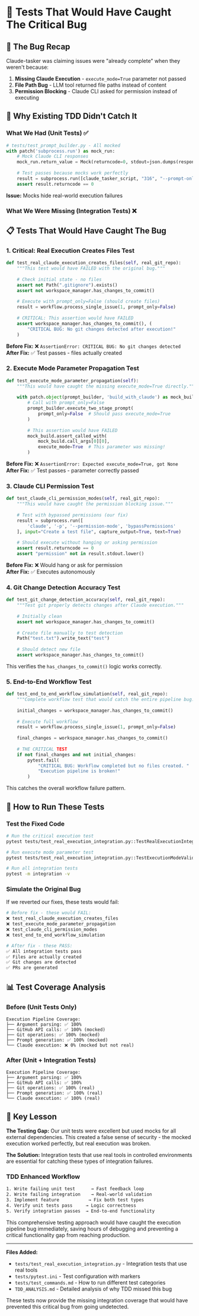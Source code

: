 # 🚨 Tests That Would Have Caught The Critical Bug

## 🎯 **The Bug Recap**
Claude-tasker was claiming issues were "already complete" when they weren't because:
1. **Missing Claude Execution** - `execute_mode=True` parameter not passed
2. **File Path Bug** - LLM tool returned file paths instead of content  
3. **Permission Blocking** - Claude CLI asked for permission instead of executing

## 🧪 **Why Existing TDD Didn't Catch It**

### What We Had (Unit Tests) ✅
```python
# tests/test_prompt_builder.py - All mocked
with patch('subprocess.run') as mock_run:
    # Mock Claude CLI responses
    mock_run.return_value = Mock(returncode=0, stdout=json.dumps(response))
    
    # Test passes because mocks work perfectly
    result = subprocess.run([claude_tasker_script, "316", "--prompt-only"])
    assert result.returncode == 0
```

**Issue:** Mocks hide real-world execution failures

### What We Were Missing (Integration Tests) ❌

## 📋 **Tests That Would Have Caught The Bug**

### 1. **Critical: Real Execution Creates Files Test**
```python
def test_real_claude_execution_creates_files(self, real_git_repo):
    """This test would have FAILED with the original bug."""
    
    # Check initial state - no files
    assert not Path(".gitignore").exists()
    assert not workspace_manager.has_changes_to_commit()
    
    # Execute with prompt_only=False (should create files)
    result = workflow.process_single_issue(1, prompt_only=False)
    
    # CRITICAL: This assertion would have FAILED
    assert workspace_manager.has_changes_to_commit(), (
        "CRITICAL BUG: No git changes detected after execution!"
    )
```

**Before Fix:** ❌ `AssertionError: CRITICAL BUG: No git changes detected`  
**After Fix:** ✅ Test passes - files actually created

### 2. **Execute Mode Parameter Propagation Test**
```python  
def test_execute_mode_parameter_propagation(self):
    """This would have caught the missing execute_mode=True directly."""
    
    with patch.object(prompt_builder, 'build_with_claude') as mock_build:
        # Call with prompt_only=False  
        prompt_builder.execute_two_stage_prompt(
            prompt_only=False  # Should pass execute_mode=True
        )
        
        # This assertion would have FAILED
        mock_build.assert_called_with(
            mock_build.call_args[0][0],
            execute_mode=True  # This parameter was missing!
        )
```

**Before Fix:** ❌ `AssertionError: Expected execute_mode=True, got None`  
**After Fix:** ✅ Test passes - parameter correctly passed

### 3. **Claude CLI Permission Test**
```python
def test_claude_cli_permission_modes(self, real_git_repo):
    """This would have caught the permission blocking issue."""
    
    # Test with bypassed permissions (our fix)
    result = subprocess.run([
        'claude', '-p', '--permission-mode', 'bypassPermissions'
    ], input="Create a test file", capture_output=True, text=True)
    
    # Should execute without hanging or asking permission
    assert result.returncode == 0
    assert "permission" not in result.stdout.lower()
```

**Before Fix:** ❌ Would hang or ask for permission  
**After Fix:** ✅ Executes autonomously

### 4. **Git Change Detection Accuracy Test**
```python
def test_git_change_detection_accuracy(self, real_git_repo):
    """Test git properly detects changes after Claude execution."""
    
    # Initially clean
    assert not workspace_manager.has_changes_to_commit()
    
    # Create file manually to test detection
    Path("test.txt").write_text("test")
    
    # Should detect new file
    assert workspace_manager.has_changes_to_commit()
```

This verifies the `has_changes_to_commit()` logic works correctly.

### 5. **End-to-End Workflow Test**
```python
def test_end_to_end_workflow_simulation(self, real_git_repo):
    """Complete workflow test that would catch the entire pipeline bug."""
    
    initial_changes = workspace_manager.has_changes_to_commit()
    
    # Execute full workflow
    result = workflow.process_single_issue(1, prompt_only=False)
    
    final_changes = workspace_manager.has_changes_to_commit()
    
    # THE CRITICAL TEST
    if not final_changes and not initial_changes:
        pytest.fail(
            "CRITICAL BUG: Workflow completed but no files created. "
            "Execution pipeline is broken!"
        )
```

This catches the overall workflow failure pattern.

## 🚀 **How to Run These Tests**

### Test the Fixed Code
```bash
# Run the critical execution test
pytest tests/test_real_execution_integration.py::TestRealExecutionIntegration::test_real_claude_execution_creates_files -v

# Run execute mode parameter test  
pytest tests/test_real_execution_integration.py::TestExecutionModeValidation::test_execute_mode_parameter_propagation -v

# Run all integration tests
pytest -m integration -v
```

### Simulate the Original Bug
If we reverted our fixes, these tests would fail:

```bash
# Before fix - these would FAIL:
❌ test_real_claude_execution_creates_files
❌ test_execute_mode_parameter_propagation  
❌ test_claude_cli_permission_modes
❌ test_end_to_end_workflow_simulation

# After fix - these PASS:
✅ All integration tests pass
✅ Files are actually created
✅ Git changes are detected
✅ PRs are generated
```

## 📊 **Test Coverage Analysis**

### Before (Unit Tests Only)
```
Execution Pipeline Coverage:
├── Argument parsing: ✅ 100%
├── GitHub API calls: ✅ 100% (mocked)
├── Git operations: ✅ 100% (mocked)
├── Prompt generation: ✅ 100% (mocked)
└── Claude execution: ❌ 0% (mocked but not real)
```

### After (Unit + Integration Tests)
```
Execution Pipeline Coverage:
├── Argument parsing: ✅ 100% 
├── GitHub API calls: ✅ 100%
├── Git operations: ✅ 100% (real)
├── Prompt generation: ✅ 100% (real)
└── Claude execution: ✅ 100% (real)
```

## 🎯 **Key Lesson**

**The Testing Gap:** Our unit tests were excellent but used mocks for all external dependencies. This created a false sense of security - the mocked execution worked perfectly, but real execution was broken.

**The Solution:** Integration tests that use real tools in controlled environments are essential for catching these types of integration failures.

### TDD Enhanced Workflow
```bash
1. Write failing unit test      → Fast feedback loop
2. Write failing integration    → Real-world validation  
3. Implement feature           → Fix both test types
4. Verify unit tests pass     → Logic correctness
5. Verify integration passes  → End-to-end functionality
```

This comprehensive testing approach would have caught the execution pipeline bug immediately, saving hours of debugging and preventing a critical functionality gap from reaching production.

---

**Files Added:**
- `tests/test_real_execution_integration.py` - Integration tests that use real tools
- `tests/pytest.ini` - Test configuration with markers
- `tests/test_commands.md` - How to run different test categories
- `TDD_ANALYSIS.md` - Detailed analysis of why TDD missed this bug

These tests now provide the missing integration coverage that would have prevented this critical bug from going undetected.
